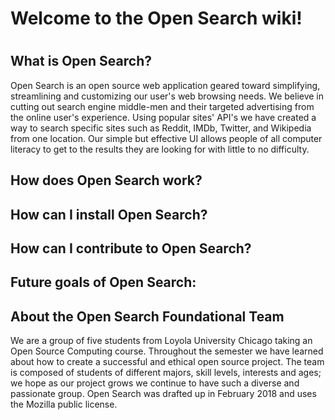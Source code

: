 <h1>Welcome to the Open Search wiki!<h1>

<h2>What is Open Search?</h2>
Open Search is an open source web application geared toward simplifying, streamlining and customizing our user's web browsing needs. We believe in cutting out search engine middle-men and their targeted advertising from the online user's experience. Using popular sites' API's we have created a way to search specific sites such as Reddit, IMDb, Twitter, and Wikipedia from one location. Our simple but effective UI allows people of all computer literacy to get to the results they are looking for with little to no difficulty.

<h2>How does Open Search work?</h2>

<h2>How can I install Open Search?</h2>

<h2>How can I contribute to Open Search?</h2>

<h2>Future goals of Open Search:</h2>

<h2>About the Open Search Foundational Team</h2>
We are a group of five students from Loyola University Chicago taking an Open Source Computing course. Throughout the semester we have learned about how to create a successful and ethical open source project. The team is composed of students of different majors, skill levels, interests and ages; we hope as our project grows we continue to have such a diverse and passionate group. Open Search was drafted up in February 2018 and uses the Mozilla public license.
